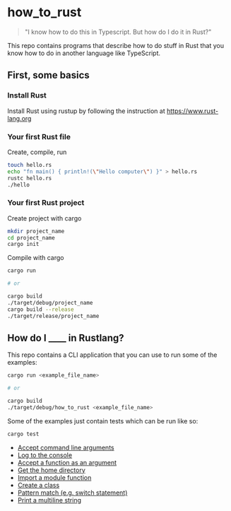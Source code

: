 # how_to_rust

> "I know how to do this in Typescript. But how do I do it in Rust?"

This repo contains programs that describe how to do stuff in Rust that you know how to do in another language like TypeScript.

## First, some basics

### Install Rust
Install Rust using rustup by following the instruction at https://www.rust-lang.org

### Your first Rust file
Create, compile, run
```sh
touch hello.rs
echo "fn main() { println!(\"Hello computer\") }" > hello.rs
rustc hello.rs
./hello
```

### Your first Rust project
Create project with cargo
```sh
mkdir project_name
cd project_name
cargo init
```
Compile with cargo
```sh
cargo run

# or

cargo build
./target/debug/project_name
cargo build --release
./target/release/project_name
```

## How do I ____ in Rustlang?
This repo contains a CLI application that you can use to run some of the examples:
```sh
cargo run <example_file_name>

# or

cargo build
./target/debug/how_to_rust <example_file_name>
```

Some of the examples just contain tests which can be run like so:
```sh
cargo test
```

- [Accept command line arguments](./src/main.rs)
- [Log to the console](src/examples/console_log.rs)
- [Accept a function as an argument](src/examples/function_as_arg.rs)
- [Get the home directory](src/examples/get_home_dir.rs)
- [Import a module function](src/examples/import_function.rs)
- [Create a class](src/examples/oop.rs)
- [Pattern match (e.g. switch statement)](src/examples/pattern_match_switch_statement.rs)
- [Print a multiline string](src/examples/multi_line_string.rs)

